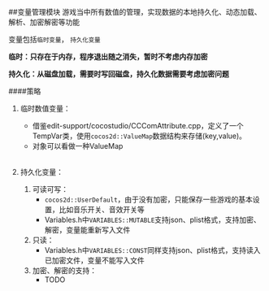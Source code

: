 ##变量管理模块
游戏当中所有数值的管理，实现数据的本地持久化、动态加载、解析、加密解密等功能

变量包括`临时变量`， `持久化变量`

**临时：只存在于内存，程序退出随之消失，暂时不考虑内存加密**

**持久化：从磁盘加载，需要时写回磁盘，持久化数据需要考虑加密问题**

####策略

1. 临时数值变量：
   * 借鉴edit-support/cocostudio/CCComAttribute.cpp，定义了一个TempVar类，使用```cocos2d::ValueMap```数据结构来存储(key,value)。
   * 对象可以看做一种ValueMap
  	
  	<br>

2. 持久化变量：
	1. 可读可写：
		* ```cocos2d::UserDefault```，由于没有加密，只能保存一些游戏的基本设置，比如音乐开关、音效开关等
		* Variables.h中`VARIABLES::MUTABLE`支持json、plist格式，支持加密、解密，变量能重新写入文件
	2. 只读：
		* Variables.h中`VARIABLES::CONST`同样支持json、plist格式，支持读入已加密文件，变量不能写入文件
	3. 加密、解密的支持：
		* TODO

